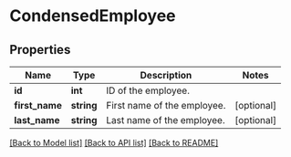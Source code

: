 # CondensedEmployee

## Properties
Name | Type | Description | Notes
------------ | ------------- | ------------- | -------------
**id** | **int** | ID of the employee. | 
**first_name** | **string** | First name of the employee. | [optional] 
**last_name** | **string** | Last name of the employee. | [optional] 

[[Back to Model list]](../README.md#documentation-for-models) [[Back to API list]](../README.md#documentation-for-api-endpoints) [[Back to README]](../README.md)


